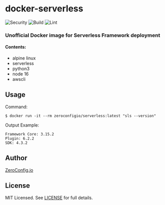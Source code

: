 # docker-serverless

![Security](https://github.com/ZeroConfigIO/docker-serverless/workflows/Anchore%20Container%20Scan/badge.svg)
![Build](https://github.com/ZeroConfigIO/docker-serverless/workflows/Publish%20Docker%20Image/badge.svg)
![Lint](https://github.com/ZeroConfigIO/docker-serverless/workflows/Hadolint/badge.svg)


### Unofficial Docker image for Serverless Framework deployment

#### Contents:

- alpine linux
- serverless
- python3
- node 16
- awscli

## Usage

  Command:

  ```
  $ docker run -it --rm zeroconfigio/serverless:latest "sls --version"
  ```

  Output Example:

  ```
  Framework Core: 3.15.2
  Plugin: 6.2.2
  SDK: 4.3.2
  ```


## Author
[ZeroConfig.io](https://github.com/ZeroConfigIO)

## License
MIT Licensed. See [LICENSE](https://github.com/ZeroConfigIO/docker-serverless/blob/master/LICENSE) for full details.
